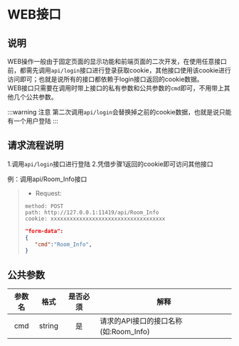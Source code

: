 # WEB接口


## 说明
WEB操作一般由于固定页面的显示功能和前端页面的二次开发，在使用任意接口前，都需先调用`api/login`接口进行登录获取cookie，其他接口使用该cookie进行访问即可；也就是说所有的接口都依赖于login接口返回的cookie数据。  
WEB接口只需要在调用时带上接口的私有参数和公共参数的`cmd`即可，不用带上其他几个公共参数。

:::warning 注意
第二次调用`api/login`会替换掉之前的cookie数据，也就是说只能有一个用户登陆
:::

## 请求流程说明

1.调用`api/login`接口进行登陆
2.凭借步骤1返回的cookie即可访问其他接口

例：调用api/Room_Info接口
>- Request:
>```text
>method: POST
>path: http://127.0.0.1:11419/api/Room_Info
>cookie: xxxxxxxxxxxxxxxxxxxxxxxxxxxxxxxxxxxx
>```
>```json
>"form-data":
>{
>    "cmd":"Room_Info",
>}

## 公共参数

|参数名|格式|是否必须|解释|
|:--:|:--:|:--:|--|
|cmd|string|是|请求的API接口的接口名称(如:Room_Info)|